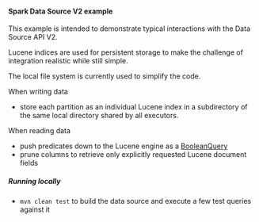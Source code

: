 #### Spark Data Source V2 example

This example is intended to demonstrate typical interactions with the Data Source API V2. 

Lucene indices are used for persistent storage to make the challenge of integration realistic while still simple.

The local file system is currently used to simplify the code. 

When writing data
* store each partition as an individual Lucene index in a subdirectory of the same local directory shared by all executors.

When reading data
* push predicates down to the Lucene engine as a [BooleanQuery](https://lucene.apache.org/core/7_2_1/core/org/apache/lucene/search/BooleanQuery.html)
* prune columns to retrieve only explicitly requested Lucene document fields 

##### Running locally

* ```mvn clean test``` to build the data source and execute a few test queries against it